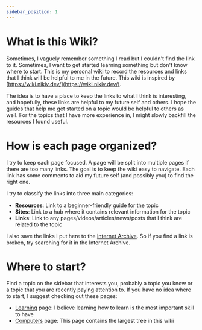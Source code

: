 ```yaml
---
sidebar_position: 1
---
```


# What is this Wiki?

Sometimes, I vaguely remember something I read but I couldn't find the link to
it. Sometimes, I want to get started learning something but don't know where to
start. This is my personal wiki to record the resources and links that I think
will be helpful to me in the future. This wiki is inspired by
[https://wiki.nikiv.dev/](https://wiki.nikiv.dev/).

The idea is to have a place to keep the links to what I think is interesting,
and hopefully, these links are helpful to my future self and others. I hope the
guides that help me get started on a topic would be helpful to others as well.
For the topics that I have more experience in, I might slowly backfill the
resources I found useful.

# How is each page organized?

I try to keep each page focused. A page will be split into multiple pages if
there are too many links. The goal is to keep the wiki easy to navigate. Each
link has some comments to aid my future self (and possibly you) to find the
right one.

I try to classify the links into three main categories:

- **Resources**: Link to a beginner-friendly guide for the topic
- **Sites**: Link to a hub where it contains relevant information for the topic
- **Links**: Link to any pages/videos/articles/news/posts that I think are
  related to the topic

I also save the links I put here to the
[Internet Archive](https://archive.org/). So if you find a link is broken, try
searching for it in the Internet Archive.

# Where to start?

Find a topic on the sidebar that interests you, probably a topic you know or a
topic that you are recently paying attention to. If you have no idea where to
start, I suggest checking out these pages:

- [Learning](./learning) page: I believe learning how to learn is the most
  important skill to have
- [Computers](./computers) page: This page contains the largest tree in this
  wiki
